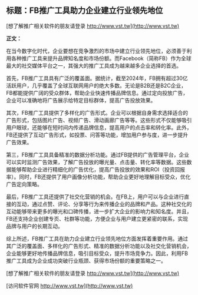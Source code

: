 ## **标题：FB推广工具助力企业建立行业领先地位**

[想了解推广相关软件的朋友请登录 http://www.vst.tw](http://www.vst.tw)

**正文：**

在当今数字化时代，企业要想在竞争激烈的市场中建立行业领先地位，必须善于利用各种推广工具来提升品牌知名度和市场份额。而Facebook（简称FB）作为全球最大的社交媒体平台之一，其强大的推广工具成为越来越多企业选择的首选。

首先，FB推广工具具有广泛的覆盖面。据统计，截至2024年，FB拥有超过30亿活跃用户，几乎覆盖了全球互联网用户的绝大多数。无论是B2B还是B2C企业，FB都能提供广阔的受众群体，帮助企业快速传播品牌信息。通过定向投放广告，企业可以准确地将广告展示给特定目标群体，提高广告投放效果。

其次，FB推广工具提供了多样化的广告形式。企业可以根据自身需求选择适合的广告形式，包括图片广告、视频广告、滑动画廊广告等等。这些形式不仅能够吸引用户眼球，还能够在短时间内传递品牌信息，提高用户的点击率和转化率。此外，FB还提供了互动广告形式，如投票、问答等功能，增加用户参与度，进一步提升广告效果。

第三，FB推广工具具备精准的数据分析功能。通过FB提供的广告管理平台，企业可以实时监测广告效果，了解广告投放的曝光量、点击量、转化率等数据。这些数据能够帮助企业进行精细化的广告优化，提高广告投放的效果和ROI（投资回报率）。同时，FB还提供了用户画像分析功能，帮助企业更好地理解目标受众，优化广告定向策略。

最后，FB推广工具还提供了社交化营销的机会。在FB上，用户可以与企业进行直接的互动，通过点赞、评论、分享等行为来传播企业的品牌和产品。这种社交化的互动能够带来更多的曝光和口碑传播，进一步扩大企业的影响力和知名度。并且，FB还支持企业创建专页、社群等功能，方便企业与用户建立更紧密的联系，实现品牌与用户的长期互动。

综上所述，FB推广工具在助力企业建立行业领先地位方面发挥着重要作用。通过其广泛的覆盖面、多样化的广告形式、精准的数据分析功能以及社交化营销机会，企业能够更好地传播品牌信息，吸引目标受众，提升市场竞争力。因此，利用FB推广工具成为企业成功突破行业瓶颈、获得市场份额的重要策略之一。

[想了解推广相关软件的朋友请登录 http://www.vst.tw](http://www.vst.tw)


[访问软件官网 http://www.vst.tw](http://www.vst.tw)

